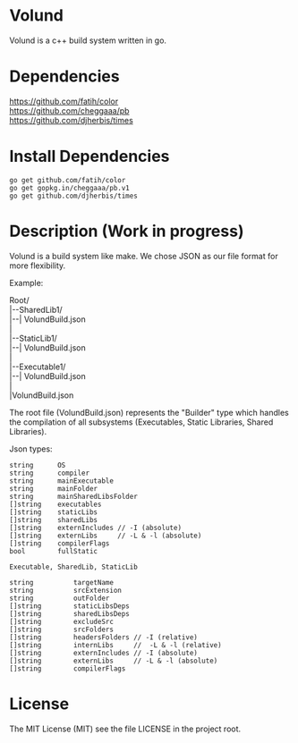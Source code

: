 # Volund
Volund is a c++ build system written in go. 

# Dependencies
https://github.com/fatih/color   
https://github.com/cheggaaa/pb   
https://github.com/djherbis/times

# Install Dependencies

```
go get github.com/fatih/color
go get gopkg.in/cheggaaa/pb.v1
go get github.com/djherbis/times
```

# Description (Work in progress)

Volund is a build system like make.
We chose JSON as our file format for more flexibility.

Example:

Root/   
  |--SharedLib1/   
  |--| VolundBuild.json   
  |   
  |--StaticLib1/   
  |--| VolundBuild.json   
  |   
  |--Executable1/   
  |--| VolundBuild.json   
  |   
  |VolundBuild.json   

The root file (VolundBuild.json) represents the "Builder" type which handles the compilation of all subsystems 
(Executables, Static Libraries, Shared Libraries).   
   
Json types:   
   
```
string      OS
string      compiler
string      mainExecutable
string      mainFolder
string      mainSharedLibsFolder
[]string    executables
[]string    staticLibs
[]string    sharedLibs
[]string    externIncludes // -I (absolute)
[]string    externLibs     // -L & -l (absolute)
[]string    compilerFlags
bool        fullStatic

Executable, SharedLib, StaticLib

string   		targetName
string   		srcExtension
string   		outFolder
[]string 		staticLibsDeps
[]string 		sharedLibsDeps
[]string 		excludeSrc
[]string 		srcFolders
[]string 		headersFolders // -I (relative)
[]string 		internLibs     //  -L & -l (relative)
[]string 		externIncludes // -I (absolute)
[]string 		externLibs     // -L & -l (absolute)
[]string 		compilerFlags
```

# License 

The MIT License (MIT) see the file LICENSE in the project root.
